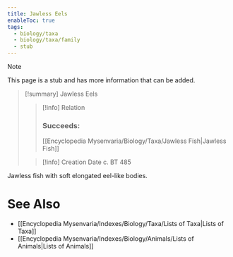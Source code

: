 ```yaml
---
title: Jawless Eels
enableToc: true
tags:
  - biology/taxa
  - biology/taxa/family
  - stub
---
```


> [!note]
> This page is a stub and has more information that can be added.

> [!summary] Jawless Eels
> > [!info] Relation
> > ### Succeeds:
> > [[Encyclopedia Mysenvaria/Biology/Taxa/Jawless Fish|Jawless Fish]]
>
> > [!info] Creation Date
> > c. BT 485

Jawless fish with soft elongated eel-like bodies.

# See Also
- [[Encyclopedia Mysenvaria/Indexes/Biology/Taxa/Lists of Taxa|Lists of Taxa]]
- [[Encyclopedia Mysenvaria/Indexes/Biology/Animals/Lists of Animals|Lists of Animals]]

